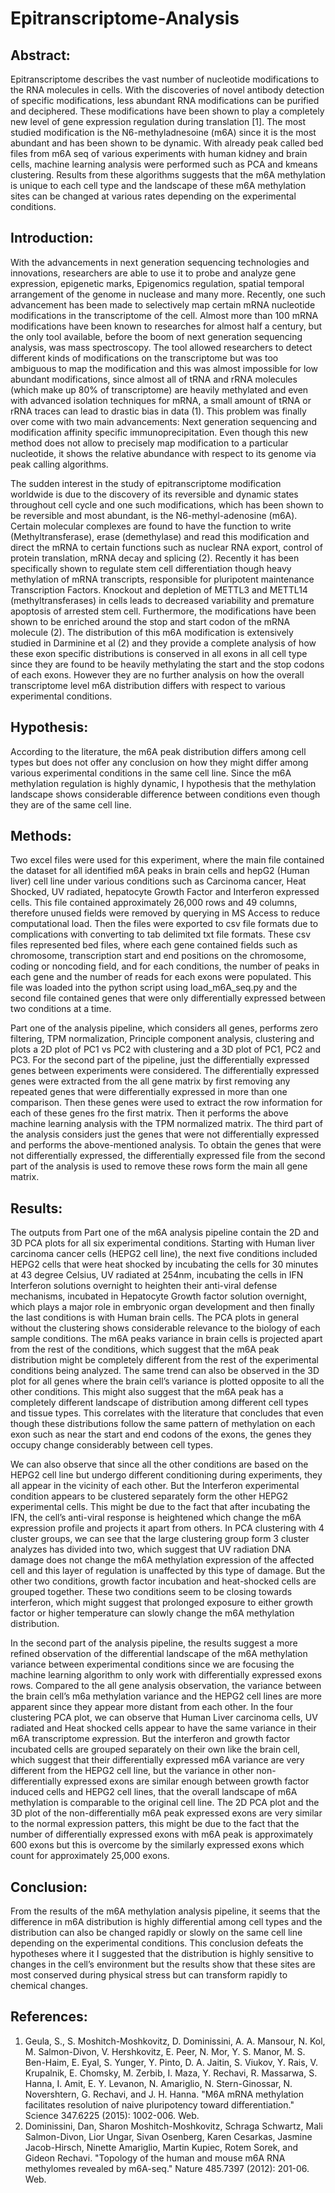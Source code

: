 # Epitranscriptome-Analysis

## Abstract:
Epitranscriptome describes the vast number of nucleotide modifications to the RNA molecules in cells. With the discoveries of novel antibody detection of specific modifications, less abundant RNA modifications can be purified and deciphered. These modifications have been shown to play a completely new level of gene expression regulation during translation [1]. The most studied modification is the N6-methyladnesoine (m6A) since it is the most abundant and has been shown to be dynamic. With already peak called bed files from m6A seq of various experiments with human kidney and brain cells, machine learning analysis were performed such as PCA and kmeans clustering. Results from these algorithms suggests that the m6A methylation is unique to each cell type and the landscape of these m6A methylation sites can be changed at various rates depending on the experimental conditions.

## Introduction:
With the advancements in next generation sequencing technologies and innovations, researchers are able to use it to probe and analyze gene expression, epigenetic marks, Epigenomics regulation, spatial temporal arrangement of the genome in nuclease and many more. Recently, one such advancement has been made to selectively map certain mRNA nucleotide modifications in the transcriptome of the cell. Almost more than 100 mRNA modifications have been known to researches for almost half a century, but the only tool available, before the boom of next generation sequencing analysis, was mass spectroscopy. The tool allowed researchers to detect different kinds of modifications on the transcriptome but was too ambiguous to map the modification and this was almost impossible for low abundant modifications, since almost all of tRNA and rRNA molecules (which make up 80% of transcriptome) are heavily methylated and even with advanced isolation techniques for mRNA, a small amount of tRNA or rRNA traces can lead to drastic bias in data (1). This problem was finally over come with two main advancements: Next generation sequencing and modification affinity specific immunoprecipitation. Even though this new method does not allow to precisely map modification to a particular nucleotide, it shows the relative abundance with respect to its genome via peak calling algorithms.

The sudden interest in the study of epitranscriptome modification worldwide is due to the discovery of its reversible and dynamic states throughout cell cycle and one such modifications, which has been shown to be reversible and most abundant, is the N6-methyl-adenosine (m6A). Certain molecular complexes are found to have the function to write (Methyltransferase), erase (demethylase) and read this modification and direct the mRNA to certain functions such as nuclear RNA export, control of protein translation, mRNA decay and splicing (2). Recently it has been specifically shown to regulate stem cell differentiation though heavy methylation of mRNA transcripts, responsible for pluripotent maintenance Transcription Factors. Knockout and depletion of METTL3 and METTL14 (methyltransferases) in cells leads to decreased variability and premature apoptosis of arrested stem cell. Furthermore, the modifications have been shown to be enriched around the stop and start codon of the mRNA molecule (2). The distribution of this m6A modification is extensively studied in Darminine et al (2) and they provide a complete analysis of how these exon specific distributions is conserved in all exons in all cell type since they are found to be heavily methylating the start and the stop codons of each exons. However they are no further analysis on how the overall transcriptome level m6A distribution differs with respect to various experimental conditions.

## Hypothesis:
According to the literature, the m6A peak distribution differs among cell types but does not offer any conclusion on how they might differ among various experimental conditions in the same cell line. Since the m6A methylation regulation is highly dynamic, I hypothesis that the methylation landscape shows considerable difference between conditions even though they are of the same cell line.

## Methods:
Two excel files were used for this experiment, where the main file contained the dataset for all identified m6A peaks in brain cells and hepG2 (Human liver) cell line under various conditions such as Carcinoma cancer, Heat Shocked, UV radiated, hepatocyte Growth Factor and Interferon expressed cells. This file contained approximately 26,000 rows and 49 columns, therefore unused fields were removed by querying in MS Access to reduce computational load. Then the files were exported to csv file formats due to complications with converting to tab delimited txt file formats. These csv files represented bed files, where each gene contained fields such as chromosome, transcription start and end positions on the chromosome, coding or noncoding field, and for each conditions, the number of peaks in each gene and the number of reads for each exons were populated. This file was loaded into the python script using load_m6A_seq.py and the second file contained genes that were only differentially expressed between two conditions at a time.

Part one of the analysis pipeline, which considers all genes, performs zero filtering, TPM normalization, Principle component analysis, clustering and plots a 2D plot of PC1 vs PC2 with clustering and a 3D plot of PC1, PC2 and PC3. For the second part of the pipeline, just the differentially expressed genes between experiments were considered. The differentially expressed genes were extracted from the all gene matrix by first removing any repeated genes that were differentially expressed in more than one comparison. Then these genes were used to extract the row information for each of these genes fro the first matrix. Then it performs the above machine learning analysis with the TPM normalized matrix. The third part of the analysis considers just the genes that were not differentially expressed and performs the above-mentioned analysis. To obtain the genes that were not differentially expressed, the differentially expressed file from the second part of the analysis is used to remove these rows form the main all gene matrix.

## Results: 
The outputs from Part one of the m6A analysis pipeline contain the 2D and 3D PCA plots for all six experimental conditions. Starting with Human liver carcinoma cancer cells (HEPG2 cell line), the next five conditions included HEPG2 cells that were heat shocked by incubating the cells for 30 minutes at 43 degree Celsius, UV radiated at 254nm, incubating the cells in IFN Interferon solutions overnight to heighten their anti-viral defense mechanisms, incubated in Hepatocyte Growth factor solution overnight, which plays a major role in embryonic organ development and then finally the last conditions is with Human brain cells. The PCA plots in general without the clustering shows considerable relevance to the biology of each sample conditions. The m6A peaks variance in brain cells is projected apart from the rest of the conditions, which suggest that the m6A peak distribution might be completely different from the rest of the experimental conditions being analyzed. The same trend can also be observed in the 3D plot for all genes where the brain cell’s variance is plotted opposite to all the other conditions. This might also suggest that the m6A peak has a completely different landscape of distribution among different cell types and tissue types. This correlates with the literature that concludes that even though these distributions follow the same pattern of methylation on each exon such as near the start and end codons of the exons, the genes they occupy change considerably between cell types.

We can also observe that since all the other conditions are based on the HEPG2 cell line but undergo different conditioning during experiments, they all appear in the vicinity of each other. But the Interferon experimental condition appears to be clustered separately form the other HEPG2 experimental cells. This might be due to the fact that after incubating the IFN, the cell’s anti-viral response is heightened which change the m6A expression profile and projects it apart from others. In PCA clustering with 4 cluster groups, we can see that the large clustering group form 3 cluster analyzes has divided into two, which suggest that UV radiation DNA damage does not change the m6A methylation expression of the affected cell and this layer of regulation is unaffected by this type of damage. But the other two conditions, growth factor incubation and heat-shocked cells are grouped together. These two conditions seem to be closing towards interferon, which might suggest that prolonged exposure to either growth factor or higher temperature can slowly change the m6A methylation distribution.

In the second part of the analysis pipeline, the results suggest a more refined observation of the differential landscape of the m6A methylation variance between experimental conditions since we are focusing the machine learning algorithm to only work with differentially expressed exons rows. Compared to the all gene analysis observation, the variance between the brain cell’s m6a methylation variance and the HEPG2 cell lines are more apparent since they appear more distant from each other. In the four clustering PCA plot, we can observe that Human Liver carcinoma cells, UV radiated and Heat shocked cells appear to have the same variance in their m6A transcriptome expression. But the interferon and growth factor incubated cells are grouped separately on their own like the brain cell, which suggest that their differentially expressed m6A variance are very different from the HEPG2 cell line, but the variance in other non-differentially expressed exons are similar enough between growth factor induced cells and HEPG2 cell lines, that the overall landscape of m6A methylation is comparable to the original cell line. The 2D PCA plot and the 3D plot of the non-differentially m6A peak expressed exons are very similar to the normal expression patters, this might be due to the fact that the number of differentially expressed exons with m6A peak is approximately 600 exons but this is overcome by the similarly expressed exons which count for approximately 25,000 exons.

## Conclusion:
From the results of the m6A methylation analysis pipeline, it seems that the difference in m6A distribution is highly differential among cell types and the distribution can also be changed rapidly or slowly on the same cell line depending on the experimental conditions. This conclusion defeats the hypotheses where it I suggested that the distribution is highly sensitive to changes in the cell’s environment but the results show that these sites are most conserved during physical stress but can transform rapidly to chemical changes.

## References: 
1) Geula, S., S. Moshitch-Moshkovitz, D. Dominissini, A. A. Mansour, N. Kol, M. Salmon-Divon, V. Hershkovitz, E. Peer, N. Mor, Y. S. Manor, M. S. Ben-Haim, E. Eyal, S. Yunger, Y. Pinto, D. A. Jaitin, S. Viukov, Y. Rais, V. Krupalnik, E. Chomsky, M. Zerbib, I. Maza, Y. Rechavi, R. Massarwa, S. Hanna, I. Amit, E. Y. Levanon, N. Amariglio, N. Stern-Ginossar, N. Novershtern, G. Rechavi, and J. H. Hanna. "M6A mRNA methylation facilitates resolution of naive pluripotency toward differentiation." Science 347.6225 (2015): 1002-006. Web.
2) Dominissini, Dan, Sharon Moshitch-Moshkovitz, Schraga Schwartz, Mali Salmon-Divon, Lior Ungar, Sivan Osenberg, Karen Cesarkas, Jasmine Jacob-Hirsch, Ninette Amariglio, Martin Kupiec, Rotem Sorek, and Gideon Rechavi. "Topology of the human and mouse m6A RNA methylomes revealed by m6A-seq." Nature 485.7397 (2012): 201-06. Web.
